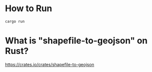 # How to Run

```
cargo run
```

# What is "shapefile-to-geojson" on Rust?

https://crates.io/crates/shapefile-to-geojson
